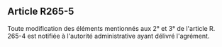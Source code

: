 ## Article R265-5

Toute modification des éléments mentionnés aux 2° et 3° de l'article R. 265-4 est notifiée à l'autorité
administrative ayant délivré l'agrément.

